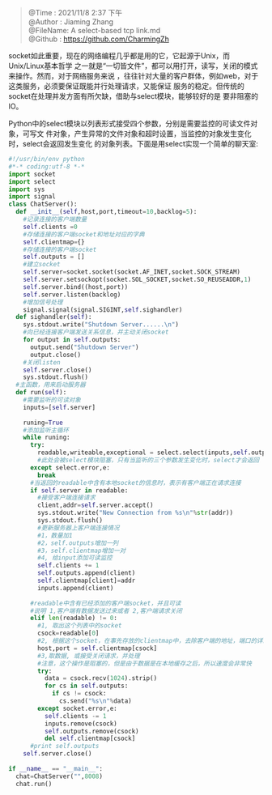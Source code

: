 > @Time    : 2021/11/8 2:37 下午\
@Author  : Jiaming Zhang\
@FileName: A select-based tcp link.md\
@Github  : https://github.com/CharmingZh

socket如此重要，现在的网络编程几乎都是用的它，它起源于Unix，而Unix/Linux基本哲学
之一就是“一切皆文件”，都可以用打开，读写，关闭的模式来操作。然而，对于网络服务来说
，往往针对大量的客户群体，例如web，对于这类服务，必须要保证既能并行处理请求，又能保证
服务的稳定。但传统的socket在处理并发方面有所欠缺，借助与select模块，能够较好的是
要非阻塞的IO。

Python中的select模块以列表形式接受四个参数，分别是需要监控的可读文件对象，可写文
件对象，产生异常的文件对象和超时设置，当监控的对象发生变化时，select会返回发生变化
的对象列表。下面是用select实现一个简单的聊天室:

```python
#!/usr/bin/env python
#*-* coding:utf-8 *-*
import socket
import select
import sys
import signal
class ChatServer():
  def __init__(self,host,port,timeout=10,backlog=5):
    #记录连接的客户端数量
    self.clients =0
    #存储连接的客户端socket和地址对应的字典
    self.clientmap={}
    #存储连接的客户端socket
    self.outputs = []
    #建立socket
    self.server=socket.socket(socket.AF_INET,socket.SOCK_STREAM)
    self.server.setsockopt(socket.SOL_SOCKET,socket.SO_REUSEADDR,1)
    self.server.bind((host,port))
    self.server.listen(backlog)
    #增加信号处理
    signal.signal(signal.SIGINT,self.sighandler) 
  def sighandler(self):
    sys.stdout.write("Shutdown Server......\n")
    #向已经连接客户端发送关系信息，并主动关闭socket
    for output in self.outputs:
      output.send("Shutdown Server")
      output.close()
    #关闭listen
    self.server.close()
    sys.stdout.flush()
  #主函数，用来启动服务器
  def run(self):
    #需要监听的可读对象
    inputs=[self.server]
    
    runing=True
    #添加监听主循环
    while runing:
      try:
        readable,writeable,exceptional = select.select(inputs,self.outputs,[])
        #此处会被select模块阻塞，只有当监听的三个参数发生变化时，select才会返回
      except select.error,e:
        break
      #当返回的readable中含有本地socket的信息时，表示有客户端正在请求连接
      if self.server in readable:
        #接受客户端连接请求
        client,addr=self.server.accept()
        sys.stdout.write("New Connection from %s\n"%str(addr))
        sys.stdout.flush()
        #更新服务器上客户端连接情况
        #1，数量加1
        #2，self.outputs增加一列
        #3，self.clientmap增加一对
        #4, 给input添加可读监控
        self.clients += 1
        self.outputs.append(client)
        self.clientmap[client]=addr
        inputs.append(client)
      
      #readable中含有已经添加的客户端socket，并且可读
      #说明 1,客户端有数据发送过来或者 2,客户端请求关闭
      elif len(readable) != 0:
        #1, 取出这个列表中的socket
        csock=readable[0]
        #2, 根据这个socket，在事先存放的clientmap中，去除客户端的地址，端口的详细信息
        host,port = self.clientmap[csock]
        #3,取数据, 或接受关闭请求，并处理
        #注意，这个操作是阻塞的，但是由于数据是在本地缓存之后，所以速度会非常快
        try:
          data = csock.recv(1024).strip()
          for cs in self.outputs:
            if cs != csock:
              cs.send("%s\n"%data)
        except socket.error,e:
          self.clients -= 1
          inputs.remove(csock)
          self.outputs.remove(csock)
          del self.clientmap[csock]
      #print self.outputs
    self.server.close()
        
if __name__ == "__main__":
  chat=ChatServer("",8008)
  chat.run()



```